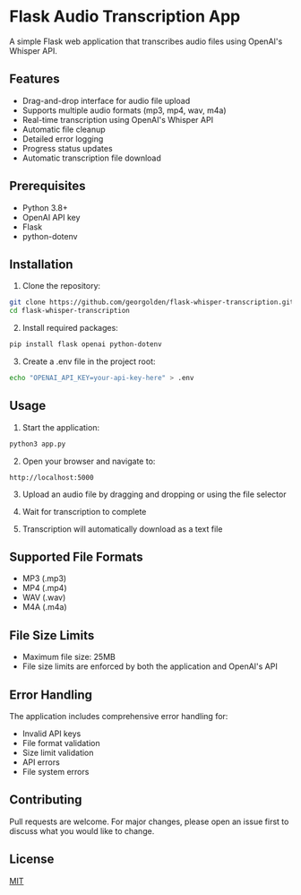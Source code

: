 # Flask Audio Transcription App

A simple Flask web application that transcribes audio files using OpenAI's Whisper API.

## Features

- Drag-and-drop interface for audio file upload
- Supports multiple audio formats (mp3, mp4, wav, m4a)
- Real-time transcription using OpenAI's Whisper API
- Automatic file cleanup
- Detailed error logging
- Progress status updates
- Automatic transcription file download

## Prerequisites

- Python 3.8+
- OpenAI API key
- Flask
- python-dotenv

## Installation

1. Clone the repository:
```bash
git clone https://github.com/georgolden/flask-whisper-transcription.git
cd flask-whisper-transcription
```

2. Install required packages:
```bash
pip install flask openai python-dotenv
```

3. Create a .env file in the project root:
```bash
echo "OPENAI_API_KEY=your-api-key-here" > .env
```

## Usage

1. Start the application:
```bash
python3 app.py
```

2. Open your browser and navigate to:
```
http://localhost:5000
```

3. Upload an audio file by dragging and dropping or using the file selector

4. Wait for transcription to complete

5. Transcription will automatically download as a text file

## Supported File Formats

- MP3 (.mp3)
- MP4 (.mp4)
- WAV (.wav)
- M4A (.m4a)

## File Size Limits

- Maximum file size: 25MB
- File size limits are enforced by both the application and OpenAI's API

## Error Handling

The application includes comprehensive error handling for:
- Invalid API keys
- File format validation
- Size limit validation
- API errors
- File system errors

## Contributing

Pull requests are welcome. For major changes, please open an issue first to discuss what you would like to change.

## License

[MIT](LICENSE)
